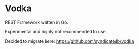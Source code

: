 # Vodka

REST Framework written in Go.

Experimental and highly not recommended  to use.

Decided to migrate here: https://github.com/syndicatedb/vodka
